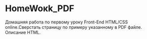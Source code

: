 # HomeWoкk_PDF
Домашняя работа по первому уроку Front-End HTML/CSS online.Сверстать страницу по примеру указанному в PDF файле. Описание HTML.
